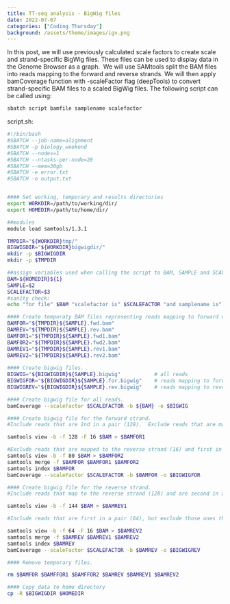 ```yaml
---
title: TT-seq analysis - BigWig files
date: 2022-07-07 
categories: ["Coding Thursday"]
background: /assets/theme/images/igv.png
---
```


In this post,  we will use previously calculated scale factors to create scale and strand-specific BigWig files. These files can be used to display data in the Genome Browser as a graph. 
We will use SAMtools split the BAM files into reads mapping to the forward and reverse strands. We will then apply bamCoverage function with -scaleFactor flag (deepTools) to convert strand-specific BAM files to a scaled BigWig files.
The following script can be called using:

```bash
sbatch script bamfile samplename scalefactor
```

script.sh: 
```bash
#!/bin/bash
#SBATCH --job-name=alignment
#SBATCH -p biology_weekend
#SBATCH --nodes=1
#SBATCH --ntasks-per-node=28
#SBATCH --mem=30gb
#SBATCH -e error.txt
#SBATCH -o output.txt


#### Set working, temporary and results directories
export WORKDIR=/path/to/working/dir/
export HOMEDIR=/path/to/home/dir/

##modules
module load samtools/1.3.1

TMPDIR="${WORKDIR}tmp/"
BIGWIGDIR="${WORKDIR}bigwigdir/"
mkdir -p $BIGWIGDIR
mkdir -p $TMPDIR

##assign variables used when calling the script to BAM, SAMPLE and SCALEFACTOR variables 
BAM=${HOMEDIR}${1}
SAMPLE=$2
SCALEFACTOR=$3
#sanity check:
echo "for file" $BAM "scalefactor is" $SCALEFACTOR "and samplename is" $SAMPLE

#### Create temporaty BAM files representing reads mapping to forward or reverse strands 
BAMFOR="${TMPDIR}${SAMPLE}.fwd.bam"     
BAMREV="${TMPDIR}${SAMPLE}.rev.bam"     
BAMFOR1="${TMPDIR}${SAMPLE}.fwd1.bam"
BAMFOR2="${TMPDIR}${SAMPLE}.fwd2.bam"
BAMREV1="${TMPDIR}${SAMPLE}.rev1.bam"
BAMREV2="${TMPDIR}${SAMPLE}.rev2.bam"
	
#### Create bigwig files.
BIGWIG="${BIGWIGDIR}${SAMPLE}.bigwig"           # all reads
BIGWIGFOR="${BIGWIGDIR}${SAMPLE}.for.bigwig"    # reads mapping to forward strand
BIGWIGREV="${BIGWIGDIR}${SAMPLE}.rev.bigwig"    # reads mapping to reverse strand

#### Create bigwig file for all reads.
bamCoverage --scaleFactor $SCALEFACTOR -b ${BAM} -o $BIGWIG

#### Create bigwig file for the forward strand.
#Include reads that are 2nd in a pair (128).  Exclude reads that are mapped to the reverse strand (16)

samtools view -b -f 128 -F 16 $BAM > $BAMFOR1

#Exclude reads that are mapped to the reverse strand (16) and first in a pair (64): 64 + 16 = 80
samtools view -b -f 80 $BAM > $BAMFOR2
samtools merge -f $BAMFOR $BAMFOR1 $BAMFOR2
samtools index $BAMFOR
bamCoverage --scaleFactor $SCALEFACTOR -b $BAMFOR -o $BIGWIGFOR

#### Create bigwig file for the reverse strand.
#Include reads that map to the reverse strand (128) and are second in a pair (16): 128 + 16 = 144

samtools view -b -f 144 $BAM > $BAMREV1

#Include reads that are first in a pair (64), but exclude those ones that map to the reverse strand (16)<br>

samtools view -b -f 64 -F 16 $BAM > $BAMREV2
samtools merge -f $BAMREV $BAMREV1 $BAMREV2
samtools index $BAMREV
bamCoverage --scaleFactor $SCALEFACTOR -b $BAMREV -o $BIGWIGREV

#### Remove temporary files.

rm $BAMFOR $BAMFFOR1 $BAMFFOR2 $BAMREV $BAMREV1 $BAMREV2

#### Copy data to home directory
cp -R $BIGWIGDIR $HOMEDIR






